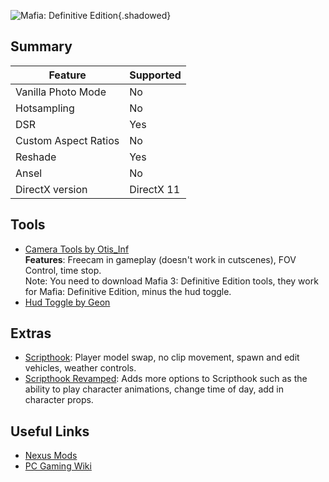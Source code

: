 ![Mafia: Definitive Edition](Images\MDE_header.png "Shot by Jack Heisenburg"){.shadowed}

## Summary

Feature | Supported
--|--
Vanilla Photo Mode | No
Hotsampling | No
DSR | Yes
Custom Aspect Ratios | No
Reshade | Yes 
Ansel | No
DirectX version |  DirectX 11

 
## Tools
* [Camera Tools by Otis_Inf](https://patreon.com/Otis_Inf)   
**Features**: Freecam in gameplay (doesn't work in cutscenes), FOV Control, time stop.  
Note: You need to download Mafia 3: Definitive Edition tools, they work for Mafia: Definitive Edition, minus the hud toggle.
* [Hud Toggle by Geon](https://nohud.fandom.com/wiki/Mafia:_Definitive_Edition_No_Hud)

## Extras
* [Scripthook](https://db.nomad-group.net/page/MDE_ScriptHook:_Instructions): Player model swap, no clip movement, spawn and edit vehicles, weather controls. 
* [Scripthook Revamped](https://www.nexusmods.com/mafiadefinitiveedition/mods/58): Adds more options to Scripthook such as the ability to play character animations, change time of day, add in character props. 




## Useful Links
* [Nexus Mods](https://www.nexusmods.com/mafiadefinitiveedition)
* [PC Gaming Wiki](https://www.pcgamingwiki.com/wiki/Mafia:_Definitive_Edition)
